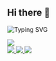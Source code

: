 ## Hi there 👋

<p align="center">

![Typing SVG](https://readme-typing-svg.demolab.com?font=Workbench&duration=1000&pause=500&color=08813D&background=B10F0F00&center=true&multiline=true&random=false&width=435&lines=Ashutosh+Kumar;AI+Engineer+%7C+Data+Scientist+%7C+Gen+AI+%7C+NLP++)
<br/>

<a href="https://github.com/drkostas">
    <img src="https://github-stats-alpha.vercel.app/api?username=ashutosh-iitg&cc=22272e&tc=08813DFF&ic=fff&bc=0000">
</a>
<br>
<a href="#">
    <img src="https://img.shields.io/badge/Resume-red?style=fsocial&logo=adobe">
</a>  
<a href="https://www.linkedin.com/in/ashutosh-iitg/">
    <img src="https://img.shields.io/badge/-Linkedin-blue?style=fsocial&logo=linkedin">
</a>
<a href="mailto:ashutosh.iitg.16@gmail.com">
    <img src="https://img.shields.io/badge/-Email-red?style=ffsocial&logo=gmail&logoColor=white">
</a>

<!--
**ashutosh-iitg/ashutosh-iitg** is a ✨ _special_ ✨ repository because its `README.md` (this file) appears on your GitHub profile.

Here are some ideas to get you started:

- 🔭 I’m currently working on ...
- 🌱 I’m currently learning ...
- 👯 I’m looking to collaborate on ...
- 🤔 I’m looking for help with ...
- 💬 Ask me about ...
- 📫 How to reach me: ...
- 😄 Pronouns: ...
- ⚡ Fun fact: ...
-->
